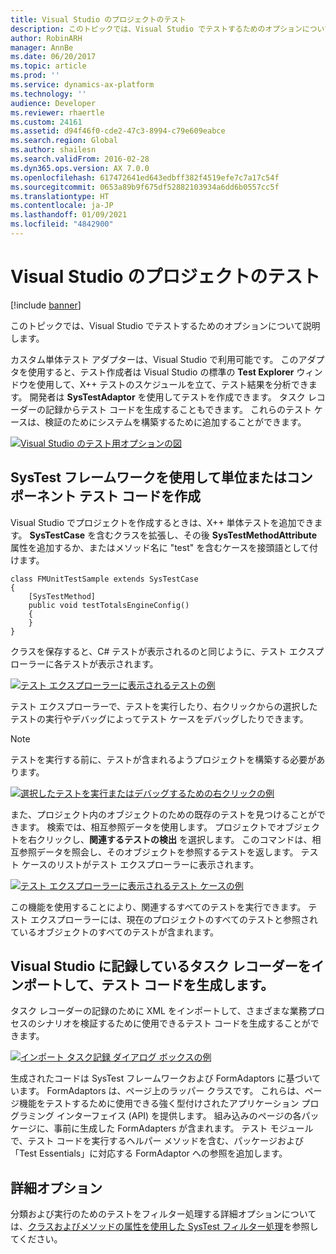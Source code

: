 ```yaml
---
title: Visual Studio のプロジェクトのテスト
description: このトピックでは、Visual Studio でテストするためのオプションについて説明します。
author: RobinARH
manager: AnnBe
ms.date: 06/20/2017
ms.topic: article
ms.prod: ''
ms.service: dynamics-ax-platform
ms.technology: ''
audience: Developer
ms.reviewer: rhaertle
ms.custom: 24161
ms.assetid: d94f46f0-cde2-47c3-8994-c79e609eabce
ms.search.region: Global
ms.author: shailesn
ms.search.validFrom: 2016-02-28
ms.dyn365.ops.version: AX 7.0.0
ms.openlocfilehash: 617472641ed643edbff382f4519efe7c7a17c54f
ms.sourcegitcommit: 0653a89b9f675df52882103934a6dd6b0557cc5f
ms.translationtype: HT
ms.contentlocale: ja-JP
ms.lasthandoff: 01/09/2021
ms.locfileid: "4842900"
---
```

# <a name="test-projects-in-visual-studio"></a>Visual Studio のプロジェクトのテスト

[!include [banner](../includes/banner.md)]

このトピックでは、Visual Studio でテストするためのオプションについて説明します。

カスタム単体テスト アダプターは、Visual Studio で利用可能です。 このアダプタを使用すると、テスト作成者は Visual Studio の標準の **Test Explorer** ウィンドウを使用して、X++ テストのスケジュールを立て、テスト結果を分析できます。 開発者は **SysTestAdaptor** を使用してテストを作成できます。 タスク レコーダーの記録からテスト コードを生成することもできます。 これらのテスト ケースは、検証のためにシステムを構築するために追加することができます。 

[![Visual Studio のテスト用オプションの図](./media/1_support.png)](./media/1_support.png)

## <a name="author-unitcomponent-test-code-by-using-the-systest-framework"></a>SysTest フレームワークを使用して単位またはコンポーネント テスト コードを作成
Visual Studio でプロジェクトを作成するときは、X++ 単体テストを追加できます。 **SysTestCase** を含むクラスを拡張し、その後 **SysTestMethodAttribute** 属性を追加するか、またはメソッド名に "test" を含むケースを接頭語として付けます。

```xpp
class FMUnitTestSample extends SysTestCase
{
    [SysTestMethod]
    public void testTotalsEngineConfig()
    {
    }
}
```

クラスを保存すると、C\# テストが表示されるのと同じように、テスト エクスプローラーに各テストが表示されます。 

[![テスト エクスプローラーに表示されるテストの例](./media/2_support.png)](./media/2_support.png) 

テスト エクスプローラーで、テストを実行したり、右クリックからの選択したテストの実行やデバッグによってテスト ケースをデバッグしたりできます。 

> [!NOTE]
> テストを実行する前に、テストが含まれるようプロジェクトを構築する必要があります。 

[![選択したテストを実行またはデバッグするための右クリックの例](./media/3_support.png)](./media/3_support.png) 

また、プロジェクト内のオブジェクトのための既存のテストを見つけることができます。 検索では、相互参照データを使用します。 プロジェクトでオブジェクトを右クリックし、**関連するテストの検出** を選択します。 このコマンドは、相互参照データを照会し、そのオブジェクトを参照するテストを返します。 テスト ケースのリストがテスト エクスプローラーに表示されます。 

[![テスト エクスプローラーに表示されるテスト ケースの例](./media/4_support.png)](./media/4_support.png) 

この機能を使用することにより、関連するすべてのテストを実行できます。 テスト エクスプローラーには、現在のプロジェクトのすべてのテストと参照されているオブジェクトのすべてのテストが含まれます。

## <a name="generate-test-code-by-importing-task-recorder-recordings-into-visual-studio"></a>Visual Studio に記録しているタスク レコーダーをインポートして、テスト コードを生成します。
タスク レコーダーの記録のために XML をインポートして、さまざまな業務プロセスのシナリオを検証するために使用できるテスト コードを生成することができます。 

[![インポート タスク記録 ダイアログ ボックスの例](./media/5_support.png)](./media/5_support.png) 

生成されたコードは SysTest フレームワークおよび FormAdaptors に基づいています。 FormAdaptors は、ページ上のラッパー クラスです。 これらは、ページ機能をテストするために使用できる強く型付けされたアプリケーション プログラミング インターフェイス (API) を提供します。 組み込みのページの各パッケージに、事前に生成した FormAdapters が含まれます。 テスト モジュールで、テスト コードを実行するヘルパー メソッドを含む、パッケージおよび「Test Essentials」に対応する FormAdaptor への参照を追加します。

## <a name="advanced-options"></a>詳細オプション

分類および実行のためのテストをフィルター処理する詳細オプションについては、[クラスおよびメソッドの属性を使用した SysTest フィルター処理](systest-filtering.md)を参照してください。
